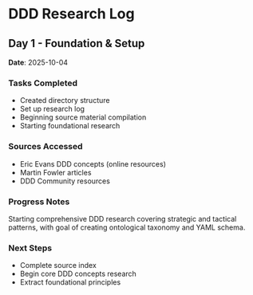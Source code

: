 # DDD Research Log

## Day 1 - Foundation & Setup
**Date**: 2025-10-04

### Tasks Completed
- Created directory structure
- Set up research log
- Beginning source material compilation
- Starting foundational research

### Sources Accessed
- Eric Evans DDD concepts (online resources)
- Martin Fowler articles
- DDD Community resources

### Progress Notes
Starting comprehensive DDD research covering strategic and tactical patterns, with goal of creating ontological taxonomy and YAML schema.

### Next Steps
- Complete source index
- Begin core DDD concepts research
- Extract foundational principles
